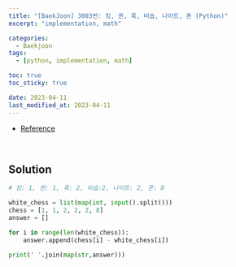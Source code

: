 ```yaml
---
title: "[BaekJoon] 3003번: 킹, 퀸, 룩, 비숍, 나이트, 폰 (Python)"
excerpt: "implementation, math"

categories:
  - Baekjoon
tags:
  - [python, implementation, math]

toc: true
toc_sticky: true

date: 2023-04-11
last_modified_at: 2023-04-11
---
```


- [Reference](https://www.acmicpc.net/problem/3003)

<br>

## Solution

```python
# 킹: 1, 퀸: 1, 룩: 2, 비숍:2, 나이트: 2, 폰: 8

white_chess = list(map(int, input().split()))
chess = [1, 1, 2, 2, 2, 8]
answer = []

for i in range(len(white_chess)):
    answer.append(chess[i] - white_chess[i])

print(' '.join(map(str,answer)))
```